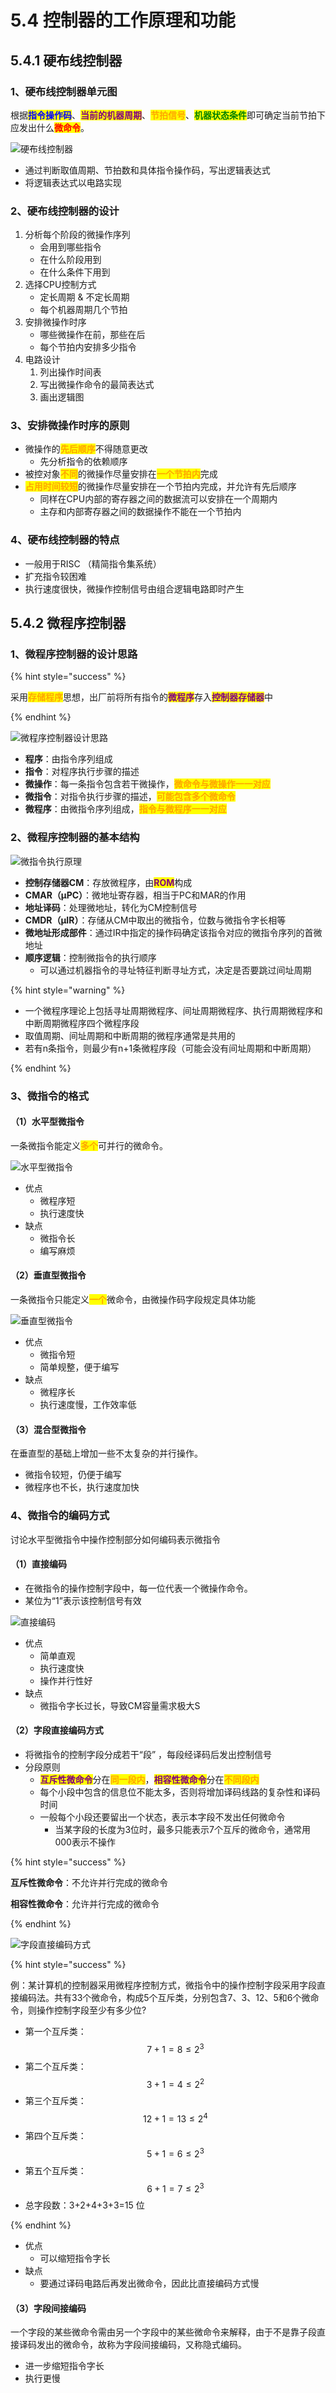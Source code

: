 # 5.4 控制器的工作原理和功能

## 5.4.1 硬布线控制器

### 1、硬布线控制器单元图

根据<mark style="color:blue;">**指令操作码**</mark>、<mark style="color:purple;">**当前的机器周期**</mark>、<mark style="color:orange;">**节拍信号**</mark>、<mark style="color:green;">**机器状态条件**</mark>即可确定当前节拍下应发出什么<mark style="color:red;">**微命令**</mark>。

![硬布线控制器](../.gitbook/assets/硬布线控制器.png)

- 通过判断取值周期、节拍数和具体指令操作码，写出逻辑表达式
- 将逻辑表达式以电路实现

### 2、硬布线控制器的设计

1. 分析每个阶段的微操作序列
   - 会用到哪些指令
   - 在什么阶段用到
   - 在什么条件下用到
2. 选择CPU控制方式
   - 定长周期 & 不定长周期
   - 每个机器周期几个节拍
3. 安排微操作时序
   - 哪些微操作在前，那些在后
   - 每个节拍内安排多少指令
4. 电路设计
   1. 列出操作时间表
   2. 写出微操作命令的最简表达式
   3. 画出逻辑图

### 3、安排微操作时序的原则

- 微操作的<mark style="color:orange;">**先后顺序**</mark>不得随意更改
  - 先分析指令的依赖顺序
- 被控对象<mark style="color:orange;">**不同**</mark>的微操作尽量安排在<mark style="color:orange;">**一个节拍内**</mark>完成
- <mark style="color:orange;">**占用时间较短**</mark>的微操作尽量安排在一个节拍内完成，并允许有先后顺序
  - 同样在CPU内部的寄存器之间的数据流可以安排在一个周期内
  - 主存和内部寄存器之间的数据操作不能在一个节拍内

### 4、硬布线控制器的特点

- 一般用于RISC （精简指令集系统）
- 扩充指令较困难
- 执行速度很快，微操作控制信号由组合逻辑电路即时产生

## 5.4.2 微程序控制器

### 1、微程序控制器的设计思路

{% hint style="success" %}

采用<mark style="color:orange;">**存储程序**</mark>思想，出厂前将所有指令的<mark style="color:purple;">**微程序**</mark>存入<mark style="color:purple;">**控制器存储器**</mark>中

{% endhint %}

![微程序控制器设计思路](../.gitbook/assets/微程序控制器设计思路.jpg)

- **程序**：由指令序列组成
- **指令**：对程序执行步骤的描述
- **微操作**：每一条指令包含若干微操作，<mark style="color:orange;">**微命令与微操作一一对应**</mark>
- **微指令**：对指令执行步骤的描述，<mark style="color:orange;">**可能包含多个微命令**</mark>
- **微程序**：由微指令序列组成，<mark style="color:orange;">**指令与微程序一一对应**</mark>



### 2、微程序控制器的基本结构

![微指令执行原理](../.gitbook/assets/微指令执行原理.png)

- **控制存储器CM**：存放微程序，由<mark style="color:purple;">**ROM**</mark>构成
- **CMAR（μPC）**：微地址寄存器，相当于PC和MAR的作用
- **地址译码**：处理微地址，转化为CM控制信号
- **CMDR（μIR）**：存储从CM中取出的微指令，位数与微指令字长相等
- **微地址形成部件**：通过IR中指定的操作码确定该指令对应的微指令序列的首微地址
- **顺序逻辑**：控制微指令的执行顺序
  - 可以通过机器指令的寻址特征判断寻址方式，决定是否要跳过间址周期

{% hint style="warning" %}

- 一个微程序理论上包括寻址周期微程序、间址周期微程序、执行周期微程序和中断周期微程序四个微程序段
- 取值周期、间址周期和中断周期的微程序通常是共用的
- 若有n条指令，则最少有n+1条微程序段（可能会没有间址周期和中断周期）

{% endhint %}



### 3、微指令的格式

#### （1）水平型微指令

一条微指令能定义<mark style="color:orange;">**多个**</mark>可并行的微命令。

![水平型微指令](../.gitbook/assets/水平型微指令.png)

- 优点
  - 微程序短
  - 执行速度快
- 缺点
  - 微指令长
  - 编写麻烦

#### （2）垂直型微指令

一条微指令只能定义<mark style="color:orange;">**一个**</mark>微命令，由微操作码字段规定具体功能

![垂直型微指令](../.gitbook/assets/垂直型微指令.png)

- 优点
  - 微指令短
  - 简单规整，便于编写
- 缺点
  - 微程序长
  - 执行速度慢，工作效率低

#### （3）混合型微指令

在垂直型的基础上增加一些不太复杂的并行操作。

- 微指令较短，仍便于编写
- 微程序也不长，执行速度加快



### 4、微指令的编码方式

讨论水平型微指令中操作控制部分如何编码表示微指令

#### （1）直接编码

- 在微指令的操作控制字段中，每一位代表一个微操作命令。
- 某位为“1”表示该控制信号有效
  

![直接编码](../.gitbook/assets/直接编码.png)

- 优点
  - 简单直观
  - 执行速度快
  - 操作并行性好
- 缺点
  - 微指令字长过长，导致CM容量需求极大S

#### （2）字段直接编码方式

- 将微指令的控制字段分成若干“段” ，每段经译码后发出控制信号
- 分段原则
  - <mark style="color:purple;">**互斥性微命令**</mark>分在<mark style="color:orange;">**同一段内**</mark>，<mark style="color:purple;">**相容性微命令**</mark>分在<mark style="color:orange;">**不同段内**</mark>
  - 每个小段中包含的信息位不能太多，否则将增加译码线路的复杂性和译码时间
  - 一般每个小段还要留出一个状态，表示本字段不发出任何微命令
    - 当某字段的长度为3位时，最多只能表示7个互斥的微命令，通常用000表示不操作

{% hint style="success" %}

**互斥性微命令**：不允许并行完成的微命令

**相容性微命令**：允许并行完成的微命令

{% endhint %}

![字段直接编码方式](../.gitbook/assets/字段直接编码方式.png)

{% hint style="success" %}

例：某计算机的控制器采用微程序控制方式，微指令中的操作控制字段采用字段直接编码法。共有33个微命令，构成5个互斥类，分别包含7、3、12、5和6个微命令，则操作控制字段至少有多少位?

- 第一个互斥类：$$7+1=8\leq2^{3}$$
- 第二个互斥类：$$3+1=4\leq2^{2}$$
- 第三个互斥类：$$12+1=13\leq2^{4}$$
- 第四个互斥类：$$5+1=6\leq2^{3}$$
- 第五个互斥类：$$6+1=7\leq2^{3}$$
- 总字段数：3+2+4+3+3=15 位

{% endhint %}

- 优点
  - 可以缩短指令字长
- 缺点
  - 要通过译码电路后再发出微命令，因此比直接编码方式慢

#### （3）字段间接编码

一个字段的某些微命令需由另一个字段中的某些微命令来解释，由于不是靠子段直接译码发出的微命令，故称为字段间接编码，又称隐式编码。

- 进一步缩短指令字长
- 执行更慢

